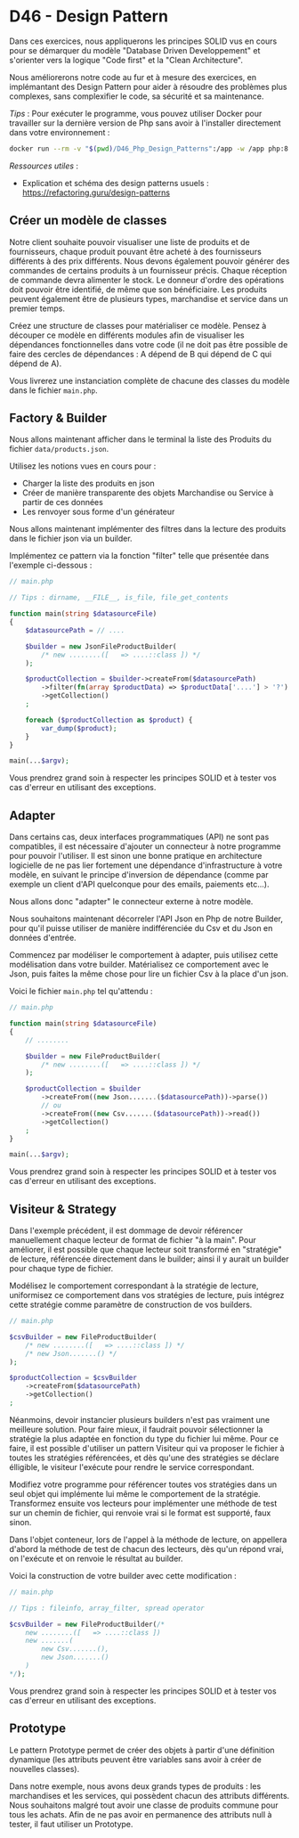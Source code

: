 # D46 - Design Pattern

Dans ces exercices, nous appliquerons les principes SOLID vus en cours pour se démarquer du modèle "Database Driven Developpement" et s'orienter vers la logique "Code first" et la "Clean Architecture".

Nous améliorerons notre code au fur et à mesure des exercices, en implémantant des Design Pattern pour aider à résoudre des problèmes plus complexes, sans complexifier le code, sa sécurité et sa maintenance.

*Tips* : Pour exécuter le programme, vous pouvez utiliser Docker pour travailler sur la dernière version de Php sans avoir à l'installer directement dans votre environnement :
```sh
docker run --rm -v "$(pwd)/D46_Php_Design_Patterns":/app -w /app php:8.4-cli-alpine php src/Application/main.php
```

*Ressources utiles* :
 - Explication et schéma des design patterns usuels : https://refactoring.guru/design-patterns

## Créer un modèle de classes

Notre client souhaite pouvoir visualiser une liste de produits et de fournisseurs, chaque produit pouvant être acheté à des fournisseurs différents à des prix différents.
Nous devons également pouvoir générer des commandes de certains produits à un fournisseur précis.
Chaque réception de commande devra alimenter le stock.
Le donneur d'ordre des opérations doit pouvoir être identifié, de même que son bénéficiaire.
Les produits peuvent également être de plusieurs types, marchandise et service dans un premier temps.

Créez une structure de classes pour matérialiser ce modèle. Pensez à découper ce modèle en différents modules afin de visualiser les dépendances fonctionnelles dans votre code (il ne doit pas être possible de faire des cercles de dépendances : A dépend de B qui dépend de C qui dépend de A).

Vous livrerez une instanciation complète de chacune des classes du modèle dans le fichier `main.php`.

## Factory & Builder

Nous allons maintenant afficher dans le terminal la liste des Produits du fichier `data/products.json`.

Utilisez les notions vues en cours pour :
 - Charger la liste des produits en json
 - Créer de manière transparente des objets Marchandise ou Service à partir de ces données
 - Les renvoyer sous forme d'un générateur

Nous allons maintenant implémenter des filtres dans la lecture des produits dans le fichier json via un builder.

Implémentez ce pattern via la fonction "filter" telle que présentée dans l'exemple ci-dessous :
```php
// main.php

// Tips : dirname, __FILE__, is_file, file_get_contents

function main(string $datasourceFile)
{
    $datasourcePath = // ....

    $builder = new JsonFileProductBuilder(
        /* new ........([   => ....::class ]) */
    );

    $productCollection = $builder->createFrom($datasourcePath)
        ->filter(fn(array $productData) => $productData['....'] > '?')
        ->getCollection()
    ;

    foreach ($productCollection as $product) {
        var_dump($product);
    }
}

main(...$argv);
```

Vous prendrez grand soin à respecter les principes SOLID et à tester vos cas d'erreur en utilisant des exceptions.

## Adapter

Dans certains cas, deux interfaces programmatiques (API) ne sont pas compatibles, il est nécessaire d'ajouter un connecteur à notre programme pour pouvoir l'utiliser.
Il est sinon une bonne pratique en architecture logicielle de ne pas lier fortement une dépendance d'infrastructure à votre modèle, en suivant le principe d'inversion de dépendance (comme par exemple un client d'API quelconque pour des emails, paiements etc...).

Nous allons donc "adapter" le connecteur externe à notre modèle.

Nous souhaitons maintenant décorreler l'API Json en Php de notre Builder, pour qu'il puisse utiliser de manière indifférenciée du Csv et du Json en données d'entrée.

Commencez par modéliser le comportement à adapter, puis utilisez cette modélisation dans votre builder. Matérialisez ce comportement avec le Json, puis faites la même chose pour lire un fichier Csv à la place d'un json.

Voici le fichier `main.php` tel qu'attendu :

```php
// main.php

function main(string $datasourceFile)
{
    // ........

    $builder = new FileProductBuilder(
        /* new ........([   => ....::class ]) */
    );

    $productCollection = $builder
        ->createFrom((new Json.......($datasourcePath))->parse())
        // ou
        ->createFrom((new Csv.......($datasourcePath))->read())
        ->getCollection()
    ;
}

main(...$argv);
```

Vous prendrez grand soin à respecter les principes SOLID et à tester vos cas d'erreur en utilisant des exceptions.

## Visiteur & Strategy

Dans l'exemple précédent, il est dommage de devoir référencer manuellement chaque lecteur de format de fichier "à la main".
Pour améliorer, il est possible que chaque lecteur soit transformé en "stratégie" de lecture, référencée directement dans le builder; ainsi il y aurait un builder pour chaque type de fichier.

Modélisez le comportement correspondant à la stratégie de lecture, uniformisez ce comportement dans vos stratégies de lecture, puis intégrez cette stratégie comme paramètre de construction de vos builders.

```php
// main.php

$csvBuilder = new FileProductBuilder(
    /* new ........([   => ....::class ]) */
    /* new Json.......() */
);

$productCollection = $csvBuilder
    ->createFrom($datasourcePath)
    ->getCollection()
;
```

Néanmoins, devoir instancier plusieurs builders n'est pas vraiment une meilleure solution.
Pour faire mieux, il faudrait pouvoir sélectionner la stratégie la plus adaptée en fonction du type du fichier lui même. Pour ce faire, il est possible d'utiliser un pattern Visiteur qui va proposer le fichier à toutes les stratégies référencées, et dès qu'une des stratégies se déclare élligible, le visiteur l'exécute pour rendre le service correspondant.

Modifiez votre programme pour référencer toutes vos stratégies dans un seul objet qui implémente lui même le comportement de la stratégie. Transformez ensuite vos lecteurs pour implémenter une méthode de test sur un chemin de fichier, qui renvoie vrai si le format est supporté, faux sinon.

Dans l'objet conteneur, lors de l'appel à la méthode de lecture, on appellera d'abord la méthode de test de chacun des lecteurs, dès qu'un répond vrai, on l'exécute et on renvoie le résultat au builder.

Voici la construction de votre builder avec cette modification :
```php
// main.php

// Tips : fileinfo, array_filter, spread operator

$csvBuilder = new FileProductBuilder(/*
    new ........([   => ....::class ])
    new .......(
        new Csv.......(),
        new Json.......()
    )
*/);
```

Vous prendrez grand soin à respecter les principes SOLID et à tester vos cas d'erreur en utilisant des exceptions.

## Prototype

Le pattern Prototype permet de créer des objets à partir d'une définition dynamique (les attributs peuvent être variables sans avoir à créer de nouvelles classes).

Dans notre exemple, nous avons deux grands types de produits : les marchandises et les services, qui possèdent chacun des attributs différents. Nous souhaitons malgré tout avoir une classe de produits commune pour tous les achats. Afin de ne pas avoir en permanence des attributs null à tester, il faut utiliser un Prototype.
